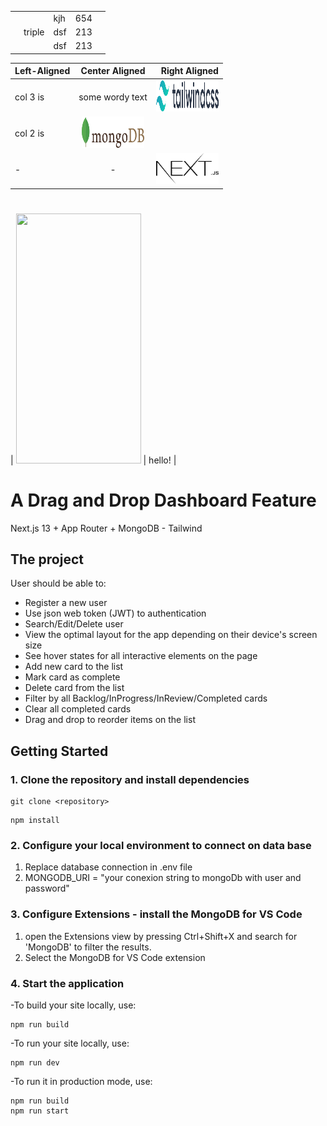 | | | | |
|-|-|-|-|
|<td rowspan=3>triple  | kjh | 654 |
|| dsf | 213 |
|| dsf | 213 |



| Left-Aligned  | Center Aligned  | Right Aligned |
| :------------ |:---------------:| -----:|
| col 3 is      | some wordy text |<img src="https://github.com/daphne2020/daphne2020/blob/main/assets/tailwind-css.svg" width="100" height="50" /> |
| col 2 is      | <img src="https://github.com/daphne2020/daphne2020/blob/main/assets/mongodb.svg" width="100" height="50" />         |    |
| - |  -  |    <img src="https://github.com/daphne2020/daphne2020/blob/main/assets/nextjs.svg" width="100" height="50" /> |

                                                                                                                                                                  
#
| <img src="https://myoctocat.com/assets/images/base-octocat.svg" data-canonical-src="https://myoctocat.com/assets/images/base-octocat.svg" width="200" height="400" /> | hello! |


# A Drag and Drop Dashboard Feature

Next.js 13 + App Router + MongoDB - Tailwind

## The project

User should be able to:

- Register a new user
- Use json web token (JWT) to authentication
- Search/Edit/Delete user
- View the optimal layout for the app depending on their device's screen size
- See hover states for all interactive elements on the page
- Add new card to the list
- Mark card as complete
- Delete card from the list
- Filter by all Backlog/InProgress/InReview/Completed cards
- Clear all completed cards
- Drag and drop to reorder items on the list


## Getting Started

### 1. Clone the repository and install dependencies

```
git clone <repository>
```

```
npm install
```

### 2. Configure your local environment to connect on data base

1. Replace database connection in .env file
2. MONGODB_URI = "your conexion string to mongoDb with user and password"


### 3. Configure Extensions - install the MongoDB for VS Code

1. open the Extensions view by pressing Ctrl+Shift+X and search for 'MongoDB' to filter the results. 
2. Select the MongoDB for VS Code extension

### 4. Start the application

-To build your site locally, use:

```
npm run build
```

-To run your site locally, use:

```
npm run dev
```

-To run it in production mode, use:


```
npm run build
npm run start
```


